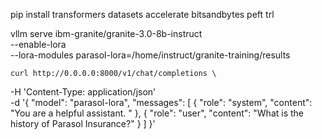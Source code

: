 pip install transformers datasets accelerate bitsandbytes peft trl

vllm serve ibm-granite/granite-3.0-8b-instruct \
    --enable-lora \
    --lora-modules parasol-lora=/home/instruct/granite-training/results


    curl http://0.0.0.0:8000/v1/chat/completions \
-H 'Content-Type: application/json' \
-d '{
      "model": "parasol-lora",
      "messages": [
        {
          "role": "system",
          "content": "You are a helpful assistant. "
        },
        {
          "role": "user", "content": "What is the history of Parasol Insurance?"
        }
      ]
    }'